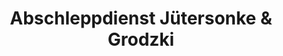 ---
title: "Abschleppdienst Jütersonke & Grodzki"
url: /bergheim/abschleppdienst-juetersonke-und-grodzki/
shop: Autowerkstatt
---